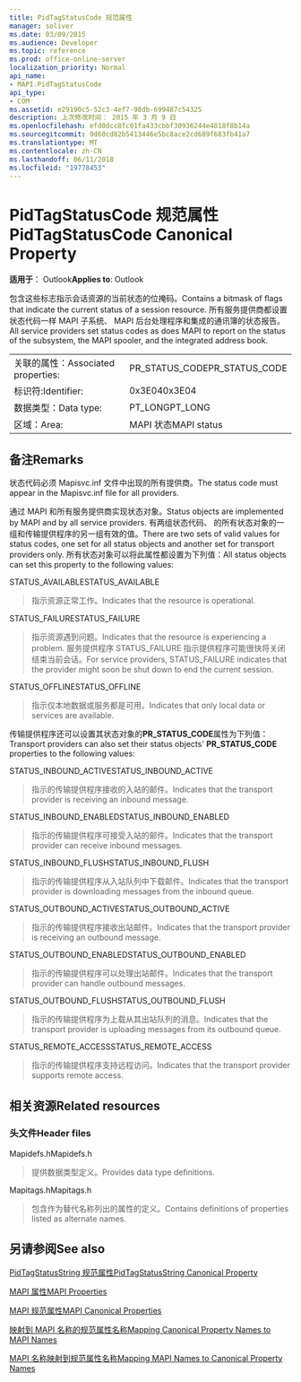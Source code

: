 ```yaml
---
title: PidTagStatusCode 规范属性
manager: soliver
ms.date: 03/09/2015
ms.audience: Developer
ms.topic: reference
ms.prod: office-online-server
localization_priority: Normal
api_name:
- MAPI.PidTagStatusCode
api_type:
- COM
ms.assetid: e29190c5-52c3-4ef7-98db-699487c54325
description: 上次修改时间： 2015 年 3 月 9 日
ms.openlocfilehash: efd0dcc8fc01fa433cbbf30936244e4818f8b14a
ms.sourcegitcommit: 9d60cd82b5413446e5bc8ace2cd689f683fb41a7
ms.translationtype: MT
ms.contentlocale: zh-CN
ms.lasthandoff: 06/11/2018
ms.locfileid: "19778453"
---
```

# <a name="pidtagstatuscode-canonical-property"></a><span data-ttu-id="a673a-103">PidTagStatusCode 规范属性</span><span class="sxs-lookup"><span data-stu-id="a673a-103">PidTagStatusCode Canonical Property</span></span>

  
  
<span data-ttu-id="a673a-104">**适用于**： Outlook</span><span class="sxs-lookup"><span data-stu-id="a673a-104">**Applies to**: Outlook</span></span> 
  
<span data-ttu-id="a673a-105">包含这些标志指示会话资源的当前状态的位掩码。</span><span class="sxs-lookup"><span data-stu-id="a673a-105">Contains a bitmask of flags that indicate the current status of a session resource.</span></span> <span data-ttu-id="a673a-106">所有服务提供商都设置状态代码一样 MAPI 子系统、 MAPI 后台处理程序和集成的通讯簿的状态报告。</span><span class="sxs-lookup"><span data-stu-id="a673a-106">All service providers set status codes as does MAPI to report on the status of the subsystem, the MAPI spooler, and the integrated address book.</span></span>
  
|||
|:-----|:-----|
|<span data-ttu-id="a673a-107">关联的属性：</span><span class="sxs-lookup"><span data-stu-id="a673a-107">Associated properties:</span></span>  <br/> |<span data-ttu-id="a673a-108">PR_STATUS_CODE</span><span class="sxs-lookup"><span data-stu-id="a673a-108">PR_STATUS_CODE</span></span>  <br/> |
|<span data-ttu-id="a673a-109">标识符:</span><span class="sxs-lookup"><span data-stu-id="a673a-109">Identifier:</span></span>  <br/> |<span data-ttu-id="a673a-110">0x3E04</span><span class="sxs-lookup"><span data-stu-id="a673a-110">0x3E04</span></span>  <br/> |
|<span data-ttu-id="a673a-111">数据类型：</span><span class="sxs-lookup"><span data-stu-id="a673a-111">Data type:</span></span>  <br/> |<span data-ttu-id="a673a-112">PT_LONG</span><span class="sxs-lookup"><span data-stu-id="a673a-112">PT_LONG</span></span>  <br/> |
|<span data-ttu-id="a673a-113">区域：</span><span class="sxs-lookup"><span data-stu-id="a673a-113">Area:</span></span>  <br/> |<span data-ttu-id="a673a-114">MAPI 状态</span><span class="sxs-lookup"><span data-stu-id="a673a-114">MAPI status</span></span>  <br/> |
   
## <a name="remarks"></a><span data-ttu-id="a673a-115">备注</span><span class="sxs-lookup"><span data-stu-id="a673a-115">Remarks</span></span>

<span data-ttu-id="a673a-116">状态代码必须 Mapisvc.inf 文件中出现的所有提供商。</span><span class="sxs-lookup"><span data-stu-id="a673a-116">The status code must appear in the Mapisvc.inf file for all providers.</span></span> 
  
<span data-ttu-id="a673a-117">通过 MAPI 和所有服务提供商实现状态对象。</span><span class="sxs-lookup"><span data-stu-id="a673a-117">Status objects are implemented by MAPI and by all service providers.</span></span> <span data-ttu-id="a673a-118">有两组状态代码、 的所有状态对象的一组和传输提供程序的另一组有效的值。</span><span class="sxs-lookup"><span data-stu-id="a673a-118">There are two sets of valid values for status codes, one set for all status objects and another set for transport providers only.</span></span> <span data-ttu-id="a673a-119">所有状态对象可以将此属性都设置为下列值：</span><span class="sxs-lookup"><span data-stu-id="a673a-119">All status objects can set this property to the following values:</span></span>
  
<span data-ttu-id="a673a-120">STATUS_AVAILABLE</span><span class="sxs-lookup"><span data-stu-id="a673a-120">STATUS_AVAILABLE</span></span> 
  
> <span data-ttu-id="a673a-121">指示资源正常工作。</span><span class="sxs-lookup"><span data-stu-id="a673a-121">Indicates that the resource is operational.</span></span>
    
<span data-ttu-id="a673a-122">STATUS_FAILURE</span><span class="sxs-lookup"><span data-stu-id="a673a-122">STATUS_FAILURE</span></span> 
  
> <span data-ttu-id="a673a-123">指示资源遇到问题。</span><span class="sxs-lookup"><span data-stu-id="a673a-123">Indicates that the resource is experiencing a problem.</span></span> <span data-ttu-id="a673a-124">服务提供程序 STATUS_FAILURE 指示提供程序可能很快将关闭结束当前会话。</span><span class="sxs-lookup"><span data-stu-id="a673a-124">For service providers, STATUS_FAILURE indicates that the provider might soon be shut down to end the current session.</span></span>
    
<span data-ttu-id="a673a-125">STATUS_OFFLINE</span><span class="sxs-lookup"><span data-stu-id="a673a-125">STATUS_OFFLINE</span></span> 
  
> <span data-ttu-id="a673a-126">指示仅本地数据或服务都是可用。</span><span class="sxs-lookup"><span data-stu-id="a673a-126">Indicates that only local data or services are available.</span></span>
    
<span data-ttu-id="a673a-127">传输提供程序还可以设置其状态对象的**PR_STATUS_CODE**属性为下列值：</span><span class="sxs-lookup"><span data-stu-id="a673a-127">Transport providers can also set their status objects' **PR_STATUS_CODE** properties to the following values:</span></span> 
  
<span data-ttu-id="a673a-128">STATUS_INBOUND_ACTIVE</span><span class="sxs-lookup"><span data-stu-id="a673a-128">STATUS_INBOUND_ACTIVE</span></span> 
  
> <span data-ttu-id="a673a-129">指示的传输提供程序接收的入站的邮件。</span><span class="sxs-lookup"><span data-stu-id="a673a-129">Indicates that the transport provider is receiving an inbound message.</span></span> 
    
<span data-ttu-id="a673a-130">STATUS_INBOUND_ENABLED</span><span class="sxs-lookup"><span data-stu-id="a673a-130">STATUS_INBOUND_ENABLED</span></span> 
  
> <span data-ttu-id="a673a-131">指示的传输提供程序可接受入站的邮件。</span><span class="sxs-lookup"><span data-stu-id="a673a-131">Indicates that the transport provider can receive inbound messages.</span></span>
    
<span data-ttu-id="a673a-132">STATUS_INBOUND_FLUSH</span><span class="sxs-lookup"><span data-stu-id="a673a-132">STATUS_INBOUND_FLUSH</span></span> 
  
> <span data-ttu-id="a673a-133">指示的传输提供程序从入站队列中下载邮件。</span><span class="sxs-lookup"><span data-stu-id="a673a-133">Indicates that the transport provider is downloading messages from the inbound queue.</span></span>
    
<span data-ttu-id="a673a-134">STATUS_OUTBOUND_ACTIVE</span><span class="sxs-lookup"><span data-stu-id="a673a-134">STATUS_OUTBOUND_ACTIVE</span></span> 
  
> <span data-ttu-id="a673a-135">指示的传输提供程序接收出站邮件。</span><span class="sxs-lookup"><span data-stu-id="a673a-135">Indicates that the transport provider is receiving an outbound message.</span></span> 
    
<span data-ttu-id="a673a-136">STATUS_OUTBOUND_ENABLED</span><span class="sxs-lookup"><span data-stu-id="a673a-136">STATUS_OUTBOUND_ENABLED</span></span> 
  
> <span data-ttu-id="a673a-137">指示的传输提供程序可以处理出站邮件。</span><span class="sxs-lookup"><span data-stu-id="a673a-137">Indicates that the transport provider can handle outbound messages.</span></span>
    
<span data-ttu-id="a673a-138">STATUS_OUTBOUND_FLUSH</span><span class="sxs-lookup"><span data-stu-id="a673a-138">STATUS_OUTBOUND_FLUSH</span></span> 
  
> <span data-ttu-id="a673a-139">指示的传输提供程序为上载从其出站队列的消息。</span><span class="sxs-lookup"><span data-stu-id="a673a-139">Indicates that the transport provider is uploading messages from its outbound queue.</span></span>
    
<span data-ttu-id="a673a-140">STATUS_REMOTE_ACCESS</span><span class="sxs-lookup"><span data-stu-id="a673a-140">STATUS_REMOTE_ACCESS</span></span> 
  
> <span data-ttu-id="a673a-141">指示的传输提供程序支持远程访问。</span><span class="sxs-lookup"><span data-stu-id="a673a-141">Indicates that the transport provider supports remote access.</span></span>
    
## <a name="related-resources"></a><span data-ttu-id="a673a-142">相关资源</span><span class="sxs-lookup"><span data-stu-id="a673a-142">Related resources</span></span>

### <a name="header-files"></a><span data-ttu-id="a673a-143">头文件</span><span class="sxs-lookup"><span data-stu-id="a673a-143">Header files</span></span>

<span data-ttu-id="a673a-144">Mapidefs.h</span><span class="sxs-lookup"><span data-stu-id="a673a-144">Mapidefs.h</span></span>
  
> <span data-ttu-id="a673a-145">提供数据类型定义。</span><span class="sxs-lookup"><span data-stu-id="a673a-145">Provides data type definitions.</span></span>
    
<span data-ttu-id="a673a-146">Mapitags.h</span><span class="sxs-lookup"><span data-stu-id="a673a-146">Mapitags.h</span></span>
  
> <span data-ttu-id="a673a-147">包含作为替代名称列出的属性的定义。</span><span class="sxs-lookup"><span data-stu-id="a673a-147">Contains definitions of properties listed as alternate names.</span></span>
    
## <a name="see-also"></a><span data-ttu-id="a673a-148">另请参阅</span><span class="sxs-lookup"><span data-stu-id="a673a-148">See also</span></span>



[<span data-ttu-id="a673a-149">PidTagStatusString 规范属性</span><span class="sxs-lookup"><span data-stu-id="a673a-149">PidTagStatusString Canonical Property</span></span>](pidtagstatusstring-canonical-property.md)


[<span data-ttu-id="a673a-150">MAPI 属性</span><span class="sxs-lookup"><span data-stu-id="a673a-150">MAPI Properties</span></span>](mapi-properties.md)
  
[<span data-ttu-id="a673a-151">MAPI 规范属性</span><span class="sxs-lookup"><span data-stu-id="a673a-151">MAPI Canonical Properties</span></span>](mapi-canonical-properties.md)
  
[<span data-ttu-id="a673a-152">映射到 MAPI 名称的规范属性名称</span><span class="sxs-lookup"><span data-stu-id="a673a-152">Mapping Canonical Property Names to MAPI Names</span></span>](mapping-canonical-property-names-to-mapi-names.md)
  
[<span data-ttu-id="a673a-153">MAPI 名称映射到规范属性名称</span><span class="sxs-lookup"><span data-stu-id="a673a-153">Mapping MAPI Names to Canonical Property Names</span></span>](mapping-mapi-names-to-canonical-property-names.md)

